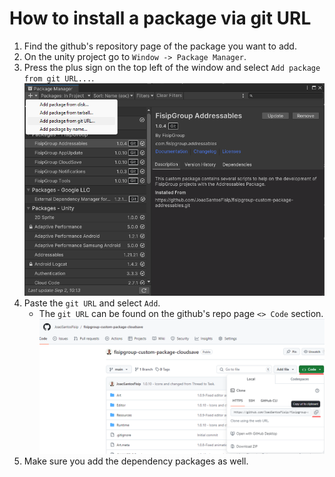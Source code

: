 # How to install a package via git URL
1. Find the github's repository page of the package you want to add.
2. On the unity project go to `Window -> Package Manager`.
3. Press the plus sign on the top left of the window and select `Add package from git URL...`.
![Add](images/custompackage/custompackage_1.png)
4. Paste the `git URL` and select `Add`.
    - The `git URL` can be found on the github's repo page `<> Code` section.
    ![git URL](images/custompackage/custompackage_2.png)
5. Make sure you add the dependency packages as well.